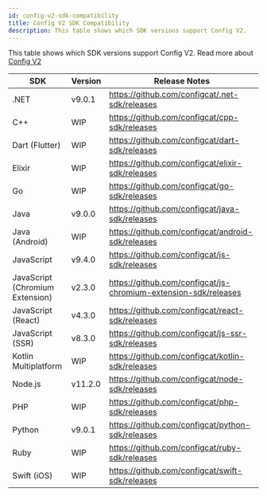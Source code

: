 ```yaml
---
id: config-v2-sdk-compatibility
title: Config V2 SDK Compatibility
description: This table shows which SDK versions support Config V2.
---
```


This table shows which SDK versions support Config V2. Read more about [Config V2](/advanced/config-v2)

| SDK                             | Version | Release Notes                                                   |
| ------------------------------- |---------| --------------------------------------------------------------- |
| .NET                            | v9.0.1  | https://github.com/configcat/.net-sdk/releases                  |
| C++                             | WIP     | https://github.com/configcat/cpp-sdk/releases                   |
| Dart (Flutter)                  | WIP     | https://github.com/configcat/dart-sdk/releases                  |
| Elixir                          | WIP     | https://github.com/configcat/elixir-sdk/releases                |
| Go                              | WIP     | https://github.com/configcat/go-sdk/releases                    |
| Java                            | v9.0.0  | https://github.com/configcat/java-sdk/releases                  |
| Java (Android)                  | WIP     | https://github.com/configcat/android-sdk/releases               |
| JavaScript                      | v9.4.0  | https://github.com/configcat/js-sdk/releases                    |
| JavaScript (Chromium Extension) | v2.3.0  | https://github.com/configcat/js-chromium-extension-sdk/releases |
| JavaScript (React)              | v4.3.0  | https://github.com/configcat/react-sdk/releases                 |
| JavaScript (SSR)                | v8.3.0  | https://github.com/configcat/js-ssr-sdk/releases                |
| Kotlin Multiplatform            | WIP     | https://github.com/configcat/kotlin-sdk/releases                |
| Node.js                         | v11.2.0 | https://github.com/configcat/node-sdk/releases                  |
| PHP                             | WIP     | https://github.com/configcat/php-sdk/releases                   |
| Python                          | v9.0.1  | https://github.com/configcat/python-sdk/releases                |
| Ruby                            | WIP     | https://github.com/configcat/ruby-sdk/releases                  |
| Swift (iOS)                     | WIP     | https://github.com/configcat/swift-sdk/releases                 |